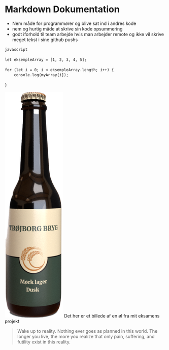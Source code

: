 

# Markdown Dokumentation


* Nem måde for programmører og blive sat ind i andres kode
* nem og hurtig måde at skrive sin kode opsummering
* godt iforhold til team arbejde hvis man arbejder remote og ikke vil skrive meget tekst i sine github pushs


```
javascript

let eksempleArray = [1, 2, 3, 4, 5];

for (let i = 0; i < eksempleArray.length; i++) {
    console.log(myArray[i]);
    
}
```



![trøjborg bryg øl](/img/dusk-01.webp)
Det her er et billede af en øl fra mit eksamens projekt



> Wake up to reality. Nothing ever goes as planned in this world. The longer you live, the more you realize that only pain, suffering, and futility exist in this reality.
